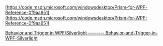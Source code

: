 [https://code.msdn.microsoft.com/windowsdesktop/Prism-for-WPF-Reference-0f9aa651](https://code.msdn.microsoft.com/windowsdesktop/Prism-for-WPF-Reference-0f9aa651)


[Behavior and Trigger in WPF/Silverlight  --------   Behavior-and-Trigger-in-WPF-Silverlight](https://www.codeproject.com/Tips/401707/Behavior-and-Trigger-in-WPF-Silverlight)
